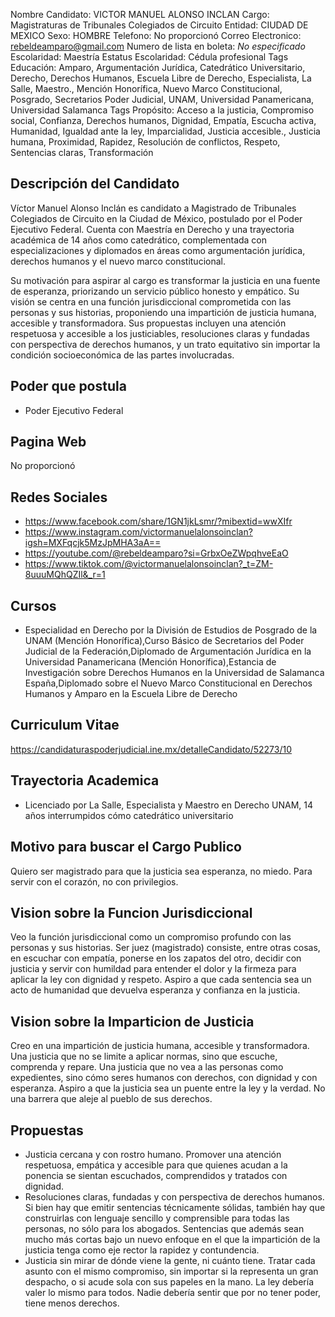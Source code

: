 Nombre Candidato: VICTOR MANUEL ALONSO INCLAN
Cargo: Magistraturas de Tribunales Colegiados de Circuito
Entidad: CIUDAD DE MEXICO
Sexo: HOMBRE
Telefono: No proporcionó
Correo Electronico: rebeldeamparo@gmail.com
Numero de lista en boleta: *No especificado*
Escolaridad: Maestría
Estatus Escolaridad: Cédula profesional
Tags Educación: Amparo, Argumentación Jurídica, Catedrático Universitario, Derecho, Derechos Humanos, Escuela Libre de Derecho, Especialista, La Salle, Maestro., Mención Honorífica, Nuevo Marco Constitucional, Posgrado, Secretarios Poder Judicial, UNAM, Universidad Panamericana, Universidad Salamanca
Tags Propósito: Acceso a la justicia, Compromiso social, Confianza, Derechos humanos, Dignidad, Empatía, Escucha activa, Humanidad, Igualdad ante la ley, Imparcialidad, Justicia accesible., Justicia humana, Proximidad, Rapidez, Resolución de conflictos, Respeto, Sentencias claras, Transformación


## Descripción del Candidato 

Víctor Manuel Alonso Inclán es candidato a Magistrado de Tribunales Colegiados de Circuito en la Ciudad de México, postulado por el Poder Ejecutivo Federal. Cuenta con Maestría en Derecho y una trayectoria académica de 14 años como catedrático, complementada con especializaciones y diplomados en áreas como argumentación jurídica, derechos humanos y el nuevo marco constitucional.

Su motivación para aspirar al cargo es transformar la justicia en una fuente de esperanza, priorizando un servicio público honesto y empático. Su visión se centra en una función jurisdiccional comprometida con las personas y sus historias, proponiendo una impartición de justicia humana, accesible y transformadora. Sus propuestas incluyen una atención respetuosa y accesible a los justiciables, resoluciones claras y fundadas con perspectiva de derechos humanos, y un trato equitativo sin importar la condición socioeconómica de las partes involucradas.


## Poder que postula

- Poder Ejecutivo Federal


## Pagina Web

No proporcionó


## Redes Sociales

- https://www.facebook.com/share/1GN1jkLsmr/?mibextid=wwXIfr
- https://www.instagram.com/victormanuelalonsoinclan?igsh=MXFqcjk5MzJpMHA3aA==
- https://youtube.com/@rebeldeamparo?si=GrbxOeZWpqhveEaO
- https://www.tiktok.com/@victormanuelalonsoinclan?_t=ZM-8uuuMQhQZIl&_r=1


## Cursos

- Especialidad en Derecho por la División de Estudios de Posgrado de la UNAM (Mención Honorífica),Curso Básico de Secretarios del Poder Judicial de la Federación,Diplomado de Argumentación Jurídica en la Universidad Panamericana (Mención Honorífica),Estancia de Investigación sobre Derechos Humanos en la Universidad de Salamanca España,Diplomado sobre el Nuevo Marco Constitucional en Derechos Humanos y Amparo en la Escuela Libre de Derecho


## Curriculum Vitae

https://candidaturaspoderjudicial.ine.mx/detalleCandidato/52273/10


## Trayectoria Academica

- Licenciado por La Salle, Especialista y Maestro en Derecho UNAM, 14 años interrumpidos cómo catedrático universitario


## Motivo para buscar el Cargo Publico

Quiero ser magistrado para que la justicia sea esperanza, no miedo. Para servir con el corazón, no con privilegios.


## Vision sobre la Funcion Jurisdiccional

Veo la función jurisdiccional como un compromiso profundo con las personas y sus historias. Ser juez (magistrado) consiste, entre otras cosas, en escuchar con empatía, ponerse en los zapatos del otro, decidir con justicia y servir con humildad para entender el dolor y la firmeza para aplicar la ley con dignidad y respeto. Aspiro a que cada sentencia sea un acto de humanidad que devuelva esperanza y confianza en la justicia.


## Vision sobre la Imparticion de Justicia

Creo en una impartición de justicia humana, accesible y transformadora. Una justicia que no se limite a aplicar normas, sino que escuche, comprenda y repare. Una justicia que no vea a las personas como expedientes, sino cómo seres humanos con derechos, con dignidad y con esperanza. Aspiro a que la justicia sea un puente entre la ley y la verdad. No una barrera que aleje al pueblo de sus derechos.


## Propuestas

- Justicia cercana y con rostro humano. Promover una atención respetuosa, empática y accesible para que quienes acudan a la ponencia se sientan escuchados, comprendidos y tratados con dignidad.
- Resoluciones claras, fundadas y con perspectiva de derechos humanos. Si bien hay que emitir sentencias técnicamente sólidas, también hay que construirlas con lenguaje sencillo y comprensible para todas las personas, no sólo para los abogados. Sentencias que además sean mucho más cortas bajo un nuevo enfoque en el que la impartición de la justicia tenga como eje rector la rapidez y contundencia.
- Justicia sin mirar de dónde viene la gente, ni cuánto tiene. Tratar cada asunto con el mismo compromiso, sin importar si la representa un gran despacho, o si acude sola con sus papeles en la mano. La ley debería valer lo mismo para todos. Nadie debería sentir que por no tener poder, tiene menos derechos.

